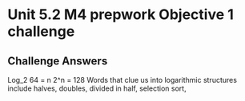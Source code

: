 # Unit 5.2 M4 prepwork Objective 1 challenge

## Challenge Answers
Log_2 64 = n
2^n = 128
Words that clue us into logarithmic structures include
halves, doubles, divided in half, selection sort, 